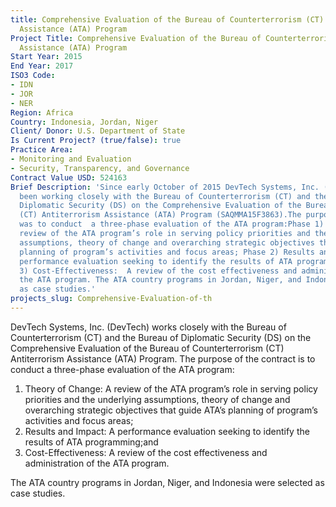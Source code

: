 ```yaml
---
title: Comprehensive Evaluation of the Bureau of Counterterrorism (CT) Antiterrorism
  Assistance (ATA) Program
Project Title: Comprehensive Evaluation of the Bureau of Counterterrorism (CT) Antiterrorism
  Assistance (ATA) Program
Start Year: 2015
End Year: 2017
ISO3 Code:
- IDN
- JOR
- NER
Region: Africa
Country: Indonesia, Jordan, Niger
Client/ Donor: U.S. Department of State
Is Current Project? (true/false): true
Practice Area:
- Monitoring and Evaluation
- Security, Transparency, and Governance
Contract Value USD: 524163
Brief Description: 'Since early October of 2015 DevTech Systems, Inc. (DevTech) has
  been working closely with the Bureau of Counterterrorism (CT) and the Bureau of
  Diplomatic Security (DS) on the Comprehensive Evaluation of the Bureau of Counterterrorism
  (CT) Antiterrorism Assistance (ATA) Program (SAQMMA15F3863).The purpose of the contract
  was to conduct  a three-phase evaluation of the ATA program:Phase 1) Theory of Change:  A
  review of the ATA program’s role in serving policy priorities and the underlying
  assumptions, theory of change and overarching strategic objectives that guide ATA’s
  planning of program’s activities and focus areas; Phase 2) Results and Impact:  A
  performance evaluation seeking to identify the results of ATA programming;Phase
  3) Cost-Effectiveness:  A review of the cost effectiveness and administration of
  the ATA program. The ATA country programs in Jordan, Niger, and Indonesia were selected
  as case studies.'
projects_slug: Comprehensive-Evaluation-of-th
---
```


DevTech Systems, Inc. (DevTech) works closely with the Bureau of Counterterrorism (CT) and the Bureau of Diplomatic Security (DS) on the Comprehensive Evaluation of the Bureau of Counterterrorism (CT) Antiterrorism Assistance (ATA) Program. The purpose of the contract is to conduct  a three-phase evaluation of the ATA program:
1. Theory of Change:  A review of the ATA program’s role in serving policy priorities and the underlying assumptions, theory of change and overarching strategic objectives that guide ATA’s planning of program’s activities and focus areas;
2. Results and Impact:  A performance evaluation seeking to identify the results of ATA programming;and
3. Cost-Effectiveness:  A review of the cost effectiveness and administration of the ATA program. 

The ATA country programs in Jordan, Niger, and Indonesia were selected as case studies.
